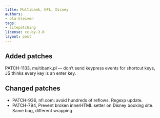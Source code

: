 ```yaml
---
title: Multibank, NFL, Disney
authors:
- ola-kleiven
tags:
- sitepatching
license: cc-by-3.0
layout: post
---
```


## Added patches

PATCH-1133, multibank.pl — don’t send keypress events for shortcut keys, JS thinks every key is an enter key.

## Changed patches

- PATCH-936, nfl.com: avoid hundreds of reflows. Regexp update.
- PATCH-794, Prevent broken innerHTML setter on Disney booking site. Same bug, different wrapping.
